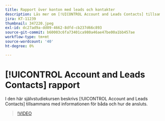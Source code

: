 ```yaml
---
title: Rapport över konton med leads och kontakter
description: Läs mer om [!UICONTROL Account and Leads Contacts] tillsammans med informationen för båda och hur de ansluts.
jira: KT-11239
thumbnail: 347220.jpeg
exl-id: dc27ad9a-dd09-4662-8dfd-cb237d66c893
source-git-commit: b60003c6fa73401ca980a46ae47be00a1bb457ae
workflow-type: tm+mt
source-wordcount: '40'
ht-degree: 0%

---
```


# [!UICONTROL Account and Leads Contacts] rapport

I den här självstudiekursen beskrivs [!UICONTROL Account and Leads Contacts] tillsammans med informationen för båda och hur de ansluts.

>[!VIDEO](https://video.tv.adobe.com/v/347220/?quality=12&learn=on)

